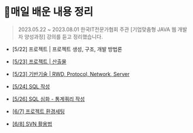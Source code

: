 # 💾매일 배운 내용 정리



> 2023.05.22 ~ 2023.08.01 한국IT전문가협회 주관 [기업맞춤형 JAVA 웹 개발자 양성과정]  강의를 듣고 정리했습니다.



- [5/22] 프로젝트 | 프로젝트 생성, 구조, 개발 방법론

- [[5/23] 프로젝트 | 산출물](notes/0523_PROJECT.md)

- [[5/23] 기반기술 | RWD, Protocol, Network, Server](notes/0523_BASE_TECH.md)

- [[5/24] SQL 작성](notes/0524_ANSI_SQL.md)

- [[5/26] SQL 심화 - 통계쿼리 작성](notes/0526_SQL_advanced.md)



- [[6/7] 프로젝트 환경세팅](notes/0607_SETTING.md)

- [[6/8] SVN 활용법](notes/0608_SVN.md)
